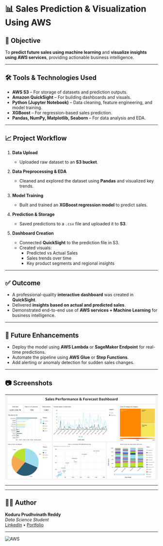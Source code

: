 # 📊 Sales Prediction & Visualization Using AWS

## 🧠 Objective
To **predict future sales using machine learning** and **visualize insights using AWS services**, providing actionable business intelligence.

---

## 🛠️ Tools & Technologies Used
- **AWS S3** – For storage of datasets and prediction outputs.
- **Amazon QuickSight** – For building dashboards and visuals.
- **Python (Jupyter Notebook)** – Data cleaning, feature engineering, and model training.
- **XGBoost** – For regression-based sales prediction.
- **Pandas, NumPy, Matplotlib, Seaborn** – For data analysis and EDA.

---

## 📈 Project Workflow

1. **Data Upload**
   - Uploaded raw dataset to an **S3 bucket**.

2. **Data Preprocessing & EDA**
   - Cleaned and explored the dataset using **Pandas** and visualized key trends.

3. **Model Training**
   - Built and trained an **XGBoost regression model** to predict sales.

4. **Prediction & Storage**
   - Saved predictions to a `.csv` file and uploaded it to **S3**.

5. **Dashboard Creation**
   - Connected **QuickSight** to the prediction file in S3.
   - Created visuals:
     - Predicted vs Actual Sales
     - Sales trends over time
     - Key product segments and regional insights

---

## ✅ Outcome

- A professional-quality **interactive dashboard** was created in **QuickSight**.
- Delivered **insights based on actual and predicted sales**.
- Demonstrated end-to-end use of **AWS services + Machine Learning** for business intelligence.

---

## 🚀 Future Enhancements

- Deploy the model using **AWS Lambda** or **SageMaker Endpoint** for real-time predictions.
- Automate the pipeline using **AWS Glue** or **Step Functions**.
- Add alerting or anomaly detection for sudden sales changes.

---

## 📷 Screenshots

![Dashboard Preview](https://github.com/PrudhviKoduru/sales-forecast-prediction/blob/d84fe3fe4d98bcc360086424b22ee8ddd463f4af/Quicksight%20Dashboard/dashboard.png)

---


---

## 🧑‍💻 Author

**Koduru Prudhvinath Reddy**  
_Data Science Student_  
[LinkedIn](www.linkedin.com/in/prudhvi-koduru) • [Portfolio](https://koduruprudhvi03.wixsite.com/student-portfolio)

---


![AWS](https://img.shields.io/badge/-AWS-232F3E?logo=amazon-aws&logoColor=white&style=flat)

